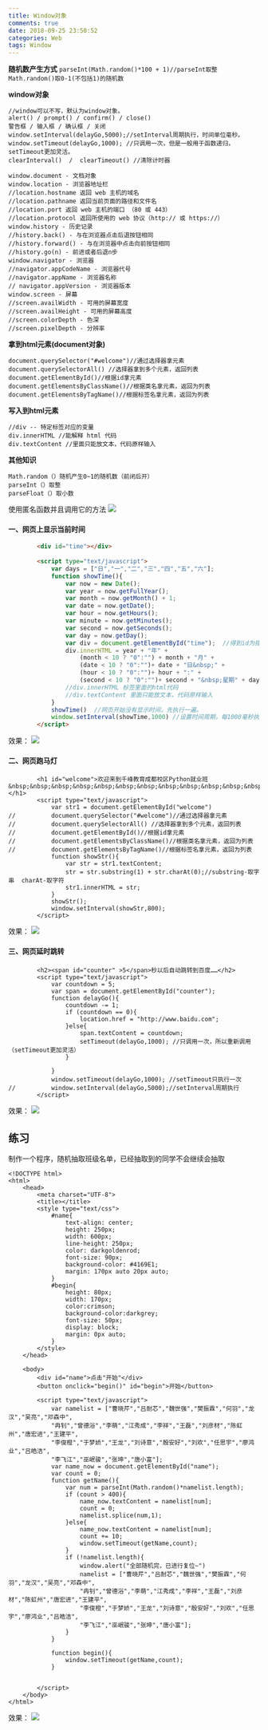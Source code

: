 ```yaml
---
title: Window对象
comments: true
date: 2018-09-25 23:50:52
categories: Web
tags: Window
---
```

**随机数产生方式**
`parseInt(Math.random()*100 + 1)//parseInt取整  Math.random()取0-1(不包括1)的随机数`

**window对象**
```
//window可以不写，默认为window对象。
alert() / prompt() / confirm() / close()
警告框 / 输入框 / 确认框 / 关闭
window.setInterval(delayGo,5000);//setInterval周期执行，时间单位毫秒。
window.setTimeout(delayGo,1000); //只调用一次，但是一般用于函数递归，setTimeout更加灵活。
clearInterval()  /  clearTimeout() //清除计时器
```
```
window.document - 文档对象
window.location - 浏览器地址栏
//location.hostname 返回 web 主机的域名
//location.pathname 返回当前页面的路径和文件名
//location.port 返回 web 主机的端口 （80 或 443）
//location.protocol 返回所使用的 web 协议（http:// 或 https://）
window.history - 历史记录
//history.back() - 与在浏览器点击后退按钮相同
//history.forward() - 与在浏览器中点击向前按钮相同
//history.go(n) - 前进或者后退n步
window.navigator - 浏览器
//navigator.appCodeName - 浏览器代号
//navigator.appName - 浏览器名称
// navigator.appVersion - 浏览器版本
window.screen - 屏幕
//screen.availWidth - 可用的屏幕宽度
//screen.availHeight - 可用的屏幕高度
//screen.colorDepth - 色深
//screen.pixelDepth - 分辨率
```
**拿到html元素(document对象)**
```
document.querySelector("#welcome")//通过选择器拿元素
document.querySelectorAll() //选择器拿到多个元素，返回列表
document.getElementById()//根据id拿元素
document.getElementsByClassName()//根据类名拿元素，返回为列表
document.getElementsByTagName()//根据标签名拿元素，返回为列表
```
**写入到html元素**
```
//div -- 特定标签对应的变量
div.innerHTML //能解释 html 代码
div.textContent //里面只能放文本，代码原样输入
```

**其他知识**
```
Math.random（）随机产生0~1的随机数（前闭后开）
parseInt（）取整
parseFloat（）取小数
```

使用匿名函数并且调用它的方法
![](https://upload-images.jianshu.io/upload_images/13692175-f0428746b42705ef.png?imageMogr2/auto-orient/strip%7CimageView2/2/w/1240)


#### 一、网页上显示当前时间
```html
		<div id="time"></div>
		
		<script type="text/javascript">
			var days = ["日","一","二","三","四","五","六"];
			function showTime(){
				var now = new Date();
				var year = now.getFullYear();
				var month = now.getMonth() + 1;
				var date = now.getDate();
				var hour = now.getHours();
				var minute = now.getMinutes();
				var second = now.getSeconds();
				var day = now.getDay();
				var div = document.getElementById("time");  //得到id为指定的div标签
				div.innerHTML = year + "年" + 
					(month < 10 ? "0":"") + month + "月" + 
					(date < 10 ? "0":"")+ date + "日&nbsp;" +
					(hour < 10 ? "0":"")+ hour + ":" +
					(second < 10 ? "0":"")+ second + "&nbsp;星期" + days[day];
				//div.innerHTML 标签里面的html代码
				//div.textContent 里面只能放文本，代码原样输入
			}
			showTime()  //网页开始没有显示时间，先执行一遍。
			window.setInterval(showTime,1000) //设置时间周期，每1000毫秒执行一次
		</script>
```
效果：
![](https://upload-images.jianshu.io/upload_images/13692175-d63ea9852c0b3870.gif?imageMogr2/auto-orient/strip)

#### 二、网页跑马灯
```
		<h1 id="welcome">欢迎来到千峰教育成都校区Python就业班&nbsp;&nbsp;&nbsp;&nbsp;&nbsp;&nbsp;&nbsp;&nbsp;&nbsp;&nbsp;&nbsp;&nbsp;&nbsp;&nbsp;&nbsp;&nbsp;&nbsp;&nbsp;&nbsp;&nbsp;&nbsp;&nbsp;&nbsp;&nbsp;&nbsp;&nbsp;&nbsp;&nbsp;&nbsp;&nbsp;&nbsp;</h1>
		<script type="text/javascript">
			var str1 = document.getElementById("welcome")
//			document.querySelector("#welcome")//通过选择器拿元素
//			document.querySelectorAll() //选择器拿到多个元素，返回列表
//			document.getElementById()//根据id拿元素
//			document.getElementsByClassName()//根据类名拿元素，返回为列表
//			document.getElementsByTagName()//根据标签名拿元素，返回为列表
			function showStr(){
				var str = str1.textContent;
				str = str.substring(1) + str.charAt(0);//substring-取字串  charAt-取字符
				str1.innerHTML = str;
			}
			showStr();
			window.setInterval(showStr,800);
		</script>
```
效果：
![](https://upload-images.jianshu.io/upload_images/13692175-ae91b6d0f7892b66.gif?imageMogr2/auto-orient/strip)


#### 三、网页延时跳转
```
		<h2><span id="counter" >5</span>秒以后自动跳转到百度……</h2>
		<script type="text/javascript">
			var countdown = 5;
			var span = document.getElementById("counter");
			function delayGo(){
				countdown -= 1;
				if (countdown == 0){
					location.href = "http://www.baidu.com";
				}else{
					span.textContent = countdown;
					setTimeout(delayGo,1000); //只调用一次，所以重新调用（setTimeout更加灵活）
				}
				
			}
			window.setTimeout(delayGo,1000); //setTimeout只执行一次
//			window.setInterval(delayGo,5000);//setInterval周期执行
		</script>
```
效果：
![](https://upload-images.jianshu.io/upload_images/13692175-c232cd3cb20fdfd5.gif?imageMogr2/auto-orient/strip)


**练习**
----
制作一个程序，随机抽取班级名单，已经抽取到的同学不会继续会抽取
```
<!DOCTYPE html>
<html>
	<head>
		<meta charset="UTF-8">
		<title></title>
		<style type="text/css">
			#name{
				text-align: center;
				height: 250px;
				width: 600px;
				line-height: 250px;
				color: darkgoldenrod;
				font-size: 90px;
				background-color: #4169E1;
				margin: 170px auto 20px auto;
			}
			#begin{
				height: 80px;
				width: 170px;
				color:crimson;
				background-color:darkgrey;
				font-size: 50px;
				display: block;
				margin: 0px auto;
			}
		</style>
	</head>
	
	<body>
		<div id="name">点击"开始"</div>
		<button onclick="begin()" id="begin">开始</button>
		
		<script type="text/javascript">
			var namelist = ["曹晓芹","吕耐芯","魏世强","樊振霖","何羽","龙汉","吴亮","邓森中",
			"冉钊","曾德浴","李萌","江秀成","李祥","王磊","刘彦材","陈虹州","唐宏进","王建平",
			"李俊橙","于梦娇","王龙","刘诗意","殷安好","刘欢","任思宇","廖鸿业","吕皓洁",
			"李飞江","巫岷骏","张坤","唐小富"];
			var name_now = document.getElementById("name");
			var count = 0;
			function getName(){
				var num = parseInt(Math.random()*namelist.length);
				if (count > 400){
					name_now.textContent = namelist[num];
					count = 0;
					namelist.splice(num,1);
				}else{
					name_now.textContent = namelist[num];
					count += 10;
					window.setTimeout(getName,count);
				}
				if (!namelist.length){
					window.alert("全部随机完，已进行复位~")
					namelist = ["曹晓芹","吕耐芯","魏世强","樊振霖","何羽","龙汉","吴亮","邓森中",
					"冉钊","曾德浴","李萌","江秀成","李祥","王磊","刘彦材","陈虹州","唐宏进","王建平",
					"李俊橙","于梦娇","王龙","刘诗意","殷安好","刘欢","任思宇","廖鸿业","吕皓洁",
					"李飞江","巫岷骏","张坤","唐小富"];
				}
			}
			
			function begin(){
				window.setTimeout(getName,count);	
			}
			
			
		</script>
	</body>
</html>

```
效果：
![](https://upload-images.jianshu.io/upload_images/13692175-dd7ce64617f1fb42.gif?imageMogr2/auto-orient/strip)
